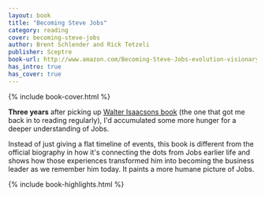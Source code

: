 ```yaml
---
layout: book
title: "Becoming Steve Jobs"
category: reading
cover: becoming-steve-jobs
author: Brent Schlender and Rick Tetzeli
publisher: Sceptre
book-url: http://www.amazon.com/Becoming-Steve-Jobs-evolution-visionary-ebook/dp/B00P6URK66/ref=tmm_kin_swatch_0?_encoding=UTF8&sr=&qid=
has_intro: true
has_cover: true
---
```

{% include book-cover.html %}

**Three years** after picking up [Walter Isaacsons book](/reading/steve-jobs) (the one that got me back in to reading regularly), I'd accumulated some more hunger for a deeper understanding of Jobs.

Instead of just giving a flat timeline of events, this book is different from the official biography in how it's connecting the dots from Jobs earlier life and shows how those experiences transformed him into becoming the business leader as we remember him today. It paints a more humane picture of Jobs.

{% include book-highlights.html %}
